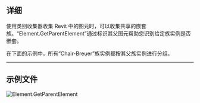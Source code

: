 ## 详细
使用类别收集器收集 Revit 中的图元时，可以收集共享的嵌套族。“Element.GetParentElement”通过标识其父图元帮助您识别给定族实例是否嵌套。

在下面的示例中，所有“Chair-Breuer”族实例都按其父族实例进行分组。
___
## 示例文件

![Element.GetParentElement](./Revit.Elements.Element.GetParentElement_img.jpg)
